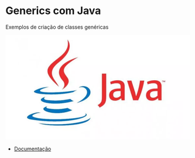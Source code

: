 # Generics com Java
Exemplos de criação de classes genéricas

![Java](https://github.com/JaimeMS/JaimeMS/blob/main/img/java.JPG)

- [Documentação](https://docs.oracle.com/javase/tutorial/extra/generics/index.html)
